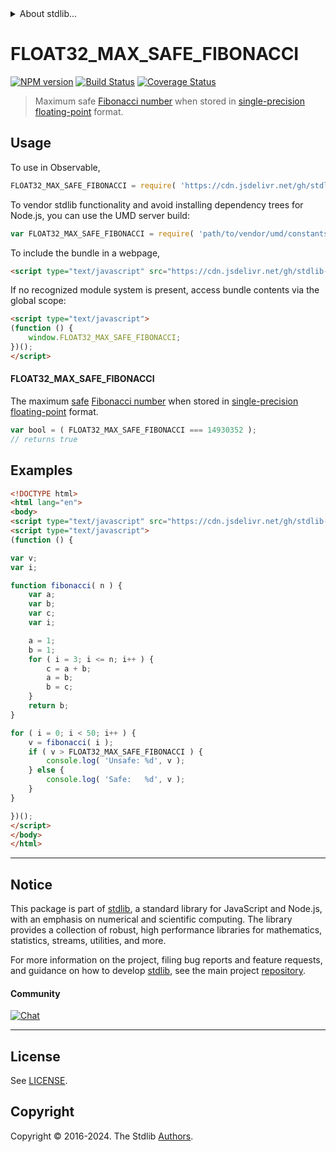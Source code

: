 <!--

@license Apache-2.0

Copyright (c) 2024 The Stdlib Authors.

Licensed under the Apache License, Version 2.0 (the "License");
you may not use this file except in compliance with the License.
You may obtain a copy of the License at

   http://www.apache.org/licenses/LICENSE-2.0

Unless required by applicable law or agreed to in writing, software
distributed under the License is distributed on an "AS IS" BASIS,
WITHOUT WARRANTIES OR CONDITIONS OF ANY KIND, either express or implied.
See the License for the specific language governing permissions and
limitations under the License.

-->


<details>
  <summary>
    About stdlib...
  </summary>
  <p>We believe in a future in which the web is a preferred environment for numerical computation. To help realize this future, we've built stdlib. stdlib is a standard library, with an emphasis on numerical and scientific computation, written in JavaScript (and C) for execution in browsers and in Node.js.</p>
  <p>The library is fully decomposable, being architected in such a way that you can swap out and mix and match APIs and functionality to cater to your exact preferences and use cases.</p>
  <p>When you use stdlib, you can be absolutely certain that you are using the most thorough, rigorous, well-written, studied, documented, tested, measured, and high-quality code out there.</p>
  <p>To join us in bringing numerical computing to the web, get started by checking us out on <a href="https://github.com/stdlib-js/stdlib">GitHub</a>, and please consider <a href="https://opencollective.com/stdlib">financially supporting stdlib</a>. We greatly appreciate your continued support!</p>
</details>

# FLOAT32_MAX_SAFE_FIBONACCI

[![NPM version][npm-image]][npm-url] [![Build Status][test-image]][test-url] [![Coverage Status][coverage-image]][coverage-url] <!-- [![dependencies][dependencies-image]][dependencies-url] -->

> Maximum safe [Fibonacci number][fibonacci-number] when stored in [single-precision floating-point][ieee754] format.



<section class="usage">

## Usage

<!-- eslint-disable id-length -->

To use in Observable,

```javascript
FLOAT32_MAX_SAFE_FIBONACCI = require( 'https://cdn.jsdelivr.net/gh/stdlib-js/constants-float32-max-safe-fibonacci@umd/browser.js' )
```

To vendor stdlib functionality and avoid installing dependency trees for Node.js, you can use the UMD server build:

```javascript
var FLOAT32_MAX_SAFE_FIBONACCI = require( 'path/to/vendor/umd/constants-float32-max-safe-fibonacci/index.js' )
```

To include the bundle in a webpage,

```html
<script type="text/javascript" src="https://cdn.jsdelivr.net/gh/stdlib-js/constants-float32-max-safe-fibonacci@umd/browser.js"></script>
```

If no recognized module system is present, access bundle contents via the global scope:

```html
<script type="text/javascript">
(function () {
    window.FLOAT32_MAX_SAFE_FIBONACCI;
})();
</script>
```

#### FLOAT32_MAX_SAFE_FIBONACCI

The maximum [safe][safe-integers] [Fibonacci number][fibonacci-number] when stored in [single-precision floating-point][ieee754] format.

<!-- eslint-disable id-length -->

```javascript
var bool = ( FLOAT32_MAX_SAFE_FIBONACCI === 14930352 );
// returns true
```

</section>

<!-- /.usage -->

<section class="examples">

## Examples

<!-- eslint-disable id-length -->

<!-- eslint no-undef: "error" -->

```html
<!DOCTYPE html>
<html lang="en">
<body>
<script type="text/javascript" src="https://cdn.jsdelivr.net/gh/stdlib-js/constants-float32-max-safe-fibonacci@umd/browser.js"></script>
<script type="text/javascript">
(function () {

var v;
var i;

function fibonacci( n ) {
    var a;
    var b;
    var c;
    var i;

    a = 1;
    b = 1;
    for ( i = 3; i <= n; i++ ) {
        c = a + b;
        a = b;
        b = c;
    }
    return b;
}

for ( i = 0; i < 50; i++ ) {
    v = fibonacci( i );
    if ( v > FLOAT32_MAX_SAFE_FIBONACCI ) {
        console.log( 'Unsafe: %d', v );
    } else {
        console.log( 'Safe:   %d', v );
    }
}

})();
</script>
</body>
</html>
```

</section>

<!-- /.examples -->

<!-- C interface documentation. -->



<!-- Section for related `stdlib` packages. Do not manually edit this section, as it is automatically populated. -->

<section class="related">

</section>

<!-- /.related -->

<!-- Section for all links. Make sure to keep an empty line after the `section` element and another before the `/section` close. -->


<section class="main-repo" >

* * *

## Notice

This package is part of [stdlib][stdlib], a standard library for JavaScript and Node.js, with an emphasis on numerical and scientific computing. The library provides a collection of robust, high performance libraries for mathematics, statistics, streams, utilities, and more.

For more information on the project, filing bug reports and feature requests, and guidance on how to develop [stdlib][stdlib], see the main project [repository][stdlib].

#### Community

[![Chat][chat-image]][chat-url]

---

## License

See [LICENSE][stdlib-license].


## Copyright

Copyright &copy; 2016-2024. The Stdlib [Authors][stdlib-authors].

</section>

<!-- /.stdlib -->

<!-- Section for all links. Make sure to keep an empty line after the `section` element and another before the `/section` close. -->

<section class="links">

[npm-image]: http://img.shields.io/npm/v/@stdlib/constants-float32-max-safe-fibonacci.svg
[npm-url]: https://npmjs.org/package/@stdlib/constants-float32-max-safe-fibonacci

[test-image]: https://github.com/stdlib-js/constants-float32-max-safe-fibonacci/actions/workflows/test.yml/badge.svg?branch=main
[test-url]: https://github.com/stdlib-js/constants-float32-max-safe-fibonacci/actions/workflows/test.yml?query=branch:main

[coverage-image]: https://img.shields.io/codecov/c/github/stdlib-js/constants-float32-max-safe-fibonacci/main.svg
[coverage-url]: https://codecov.io/github/stdlib-js/constants-float32-max-safe-fibonacci?branch=main

<!--

[dependencies-image]: https://img.shields.io/david/stdlib-js/constants-float32-max-safe-fibonacci.svg
[dependencies-url]: https://david-dm.org/stdlib-js/constants-float32-max-safe-fibonacci/main

-->

[chat-image]: https://img.shields.io/gitter/room/stdlib-js/stdlib.svg
[chat-url]: https://app.gitter.im/#/room/#stdlib-js_stdlib:gitter.im

[stdlib]: https://github.com/stdlib-js/stdlib

[stdlib-authors]: https://github.com/stdlib-js/stdlib/graphs/contributors

[umd]: https://github.com/umdjs/umd
[es-module]: https://developer.mozilla.org/en-US/docs/Web/JavaScript/Guide/Modules

[deno-url]: https://github.com/stdlib-js/constants-float32-max-safe-fibonacci/tree/deno
[deno-readme]: https://github.com/stdlib-js/constants-float32-max-safe-fibonacci/blob/deno/README.md
[umd-url]: https://github.com/stdlib-js/constants-float32-max-safe-fibonacci/tree/umd
[umd-readme]: https://github.com/stdlib-js/constants-float32-max-safe-fibonacci/blob/umd/README.md
[esm-url]: https://github.com/stdlib-js/constants-float32-max-safe-fibonacci/tree/esm
[esm-readme]: https://github.com/stdlib-js/constants-float32-max-safe-fibonacci/blob/esm/README.md
[branches-url]: https://github.com/stdlib-js/constants-float32-max-safe-fibonacci/blob/main/branches.md

[stdlib-license]: https://raw.githubusercontent.com/stdlib-js/constants-float32-max-safe-fibonacci/main/LICENSE

[safe-integers]: http://www.2ality.com/2013/10/safe-integers.html

[fibonacci-number]: https://en.wikipedia.org/wiki/Fibonacci_number

[ieee754]: https://en.wikipedia.org/wiki/IEEE_754-1985

<!-- <related-links> -->

<!-- </related-links> -->

</section>

<!-- /.links -->
